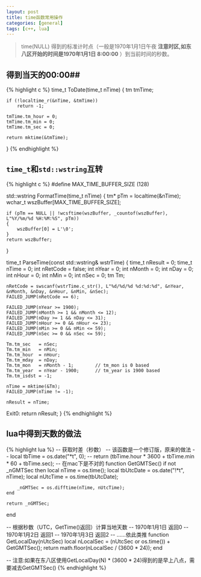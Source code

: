 ```yaml
---
layout: post
title: time函数常用操作
categories: [general]
tags: [c++, lua]
---
```


> time(NULL) 得到的标准计时点（一般是1970年1月1日午夜 **注意时区,如东八区开始的时间是1970年1月1日 8:00:00** ）到当前时间的秒数。

## 得到当天的00:00##
		
{% highlight c %}
time_t ToDate(time_t nTime)
{
    tm tmTime;

    if (!localtime_r(&nTime, &tmTime))
        return -1;

    tmTime.tm_hour = 0;
    tmTime.tm_min = 0;
    tmTime.tm_sec = 0;    

    return mktime(&tmTime);
}
{% endhighlight %}
            

## `time_t`和`std::wstring`互转 ##
		
{% highlight c %}
#define MAX_TIME_BUFFER_SIZE        (128)

std::wstring FormatTime(time_t nTime)
{
    tm*         pTm     = localtime(&nTime);
    wchar_t     wszBuffer[MAX_TIME_BUFFER_SIZE];

    if (pTm == NULL || !wcsftime(wszBuffer, _countof(wszBuffer), L"%Y/%m/%d %H:%M:%S", pTm))
    {
        wszBuffer[0] = L'\0';
    }    
    return wszBuffer;
}

time_t ParseTime(const std::wstring& wstrTime)
{
    time_t  nResult     = 0;
    time_t  nTime       = 0;
    int     nRetCode    = false;
    int     nYear       = 0;
    int     nMonth      = 0;
    int     nDay        = 0;
    int     nHour       = 0;
    int     nMin        = 0;
    int     nSec        = 0;
    tm      Tm;

    nRetCode = swscanf(wstrTime.c_str(), L"%d/%d/%d %d:%d:%d", &nYear, &nMonth, &nDay, &nHour, &nMin, &nSec);
    FAILED_JUMP(nRetCode == 6);

    FAILED_JUMP(nYear >= 1900);
    FAILED_JUMP(nMonth >= 1 && nMonth <= 12);
    FAILED_JUMP(nDay >= 1 && nDay <= 31);
    FAILED_JUMP(nHour >= 0 && nHour <= 23);
    FAILED_JUMP(nMin >= 0 && nMin <= 59);
    FAILED_JUMP(nSec >= 0 && nSec <= 59);

    Tm.tm_sec   = nSec;
    Tm.tm_min   = nMin;
    Tm.tm_hour  = nHour;
    Tm.tm_mday  = nDay;
    Tm.tm_mon   = nMonth - 1;        // tm_mon is 0 based
    Tm.tm_year  = nYear - 1900;      // tm_year is 1900 based
    Tm.tm_isdst = -1;

    nTime = mktime(&Tm);
    FAILED_JUMP(nTime != -1);

    nResult = nTime;
Exit0:
    return nResult;
}
{% endhighlight %}

## lua中得到天数的做法 ##
		
{% highlight lua %}
-- 获取时差（秒数）
-- 该函数是一个修订版，原来的做法
-- local tbTime = os.date("*t", 0);
-- return (tbTime.hour * 3600 + tbTime.min * 60 + tbTime.sec);
-- 在mac下是不对的
function GetGMTSec()
    if not _nGMTSec then
        local nTime = os.time();
        local tbUtcDate = os.date("!*t", nTime); 
        local nUtcTime = os.time(tbUtcDate);

        _nGMTSec = os.difftime(nTime, nUtcTime);
    end

    return _nGMTSec;
end

-- 根据秒数（UTC，GetTime()返回）计算当地天数
--  1970年1月1日 返回0
--  1970年1月2日 返回1
--  1970年1月3日 返回2
--  ……依此类推
function GetLocalDay(nUtcSec)
    local nLocalSec = (nUtcSec or os.time()) + GetGMTSec();
    return math.floor(nLocalSec / (3600 * 24));
end

-- 注意:如果在东八区使用GetLocalDay(N) * (3600 * 24)得到的是早上八点，需要减去GetGMTSec()
{% endhighlight %}
